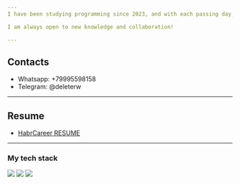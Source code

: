 ```yaml
---
I have been studying programming since 2023, and with each passing day, I become more fascinated by this field. I am gradually mastering a new profession and technologies. Here, you can follow my progress and projects.

I am always open to new knowledge and collaboration!

---
```

## Contacts
* Whatsapp: +79995598158
* Telegram: @deleterw

---
## Resume
* [HabrCareer RESUME](https://career.habr.com/viacheslav_gaevskii)

---
### My tech stack
<img src="https://img.shields.io/badge/Python-black?style=flat&logo=python&logoColor=FF8C00"/> <img src="https://img.shields.io/badge/postgreSQL-blue?style=flat&logo=postgresql&logoColor=white"/> <img src="https://img.shields.io/badge/Flask-008B8B?style=flat&logo=Flask&logoColor=white"/>
